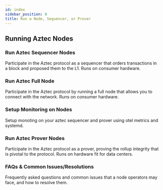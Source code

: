 ```yaml
---
id: index
sidebar_position: 0
title: Run a Node, Sequencer, or Prover
---
```


## Running Aztec Nodes

<div className="card-container">
  <Card shadow='tl' link='./run_nodes/how_to_run_sequencer'>
    <CardHeader>
      <h3>Run Aztec Sequencer Nodes</h3>
    </CardHeader>
    <CardBody>
      Participate in the Aztec protocol as a sequencer that orders transactions in a block and proposed them to the L1. Runs on consumer hardware.
    </CardBody>
  </Card>
    <Card shadow='tl' link='./run_nodes/how_to_run_full_node'>
    <CardHeader>
      <h3>Run Aztec Full Node</h3>
    </CardHeader>
    <CardBody>
      Participate in the Aztec protocol by running a full node that allows you to connect with the network. Runs on consumer hardware.
    </CardBody>
  </Card>
  <Card shadow='tl' link='./run_nodes/how_to_setup_monitoring'>
    <CardHeader>
      <h3>Setup Monitoring on Nodes</h3>
    </CardHeader>
    <CardBody>
      Setup monoting on your aztec sequencer and prover using otel metrics and systemd.
    </CardBody>
  </Card>
  <Card shadow='tl' link='./run_nodes/how_to_run_prover'>
    <CardHeader>
      <h3>Run Aztec Prover Nodes</h3>
    </CardHeader>
    <CardBody>
      Participate in the Aztec protocol as a prover, proving the rollup integrity that is pivotal to the protocol. Runs on hardware fit for data centers.
    </CardBody>
  </Card>
  <Card shadow='tl' link='./run_nodes/operator_faq'>
    <CardHeader>
      <h3>FAQs & Common Issues/Resolutions</h3>
    </CardHeader>
    <CardBody>
      Frequently asked questions and common issues that a node operators may face, and how to resolve them.
    </CardBody>
  </Card>
</div>
